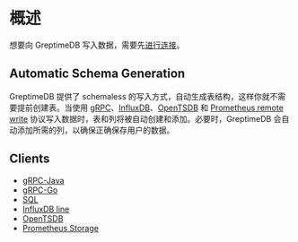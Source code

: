 # 概述

想要向 GreptimeDB 写入数据，需要先[进行连接](./clients.md#connect)。

## Automatic Schema Generation

GreptimeDB 提供了 schemaless 的写入方式，自动生成表结构，这样你就不需要提前创建表。当使用 [gRPC](#grpc)、[InfluxDB](#influxdb-line-protocol)、[OpenTSDB](#opentsdb-line-protocol) 和 [Prometheus remote write](#prometheus) 协议写入数据时，表和列将被自动创建和添加。必要时，GreptimeDB 会自动添加所需的列，以确保正确保存用户的数据。

## Clients

- [gRPC-Java](./grpc.md#java)
- [gRPC-Go](./grpc.md#go)
- [SQL](./sql.md)
- [InfluxDB line](./influxdb-line.md)
- [OpenTSDB](./opentsdb.md)
- [Prometheus Storage](../prometheus.md#storage)